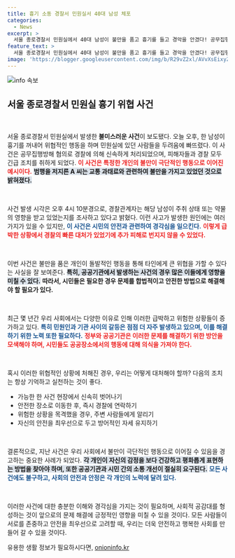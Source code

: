 ```yaml
---
title: 흉기 소동 경찰서 민원실서 40대 남성 체포
categories:
  - News
excerpt: >
  서울 종로경찰서 민원실에서 40대 남성이 불만을 품고 흉기를 들고 경악을 안겼다! 공무집행방해 혐의로 체포된 그의 충격적인 순간을 확인해보세요.
feature_text: >
  서울 종로경찰서 민원실에서 40대 남성이 불만을 품고 흉기를 들고 경악을 안겼다! 공무집행방해 혐의로 체포된 그의 충격적인 순간을 확인해보세요.
image: 'https://blogger.googleusercontent.com/img/b/R29vZ2xl/AVvXsEixyZcFfHzMRdzZMjFBmAUKJYCLCGyLL1o632UiGVXcaFdKo_bkvkuCioo0uUKlGfBVcT3P84aROyZIXSBEx3Aw5nCQ3pTgDom1WDC4m8eifvWiAmWEEVb4x6G_l8C0QH225ldMjyaFvpxGEBGNO37VmDTDMHGhJPq73UglMfDca1-0aw/s1600/blogspot.png'
---
```


<p><img src="https://blogger.googleusercontent.com/img/b/R29vZ2xl/AVvXsEixyZcFfHzMRdzZMjFBmAUKJYCLCGyLL1o632UiGVXcaFdKo_bkvkuCioo0uUKlGfBVcT3P84aROyZIXSBEx3Aw5nCQ3pTgDom1WDC4m8eifvWiAmWEEVb4x6G_l8C0QH225ldMjyaFvpxGEBGNO37VmDTDMHGhJPq73UglMfDca1-0aw/s1600/blogspot.png" alt="info 속보" /></p>

<h2 data-ke-size="size26">서울 종로경찰서 민원실 흉기 위협 사건</h2>

<p data-ke-size="size16">&nbsp;</p>

<p>서울 종로경찰서 민원실에서 발생한 <b>불미스러운 사건</b>이 보도됐다. 오늘 오후, 한 남성이 흉기를 꺼내어 위협적인 행동을 하며 민원실에 있던 사람들을 두려움에 빠뜨렸다. 이 사건은 공무집행방해 혐의로 경찰에 의해 신속하게 처리되었으며, 피해자들과 경찰 모두 긴급 조치를 취하게 되었다. <b><span style="color: #ee2323;">이 사건은 특정한 개인의 불만이 극단적인 행동으로 이어진 예시이다.</span></b> <b><span style="background-color: #21538527;">범행을 저지른 A 씨는 교통 과태료와 관련하여 불만을 가지고 있었던 것으로 밝혀졌다.</span></b> </p>

<p data-ke-size="size16">&nbsp;</p>

<p>사건 발생 시각은 오후 4시 10분경으로, 경찰관계자는 해당 남성이 주취 상태 또는 약물의 영향을 받고 있었는지를 조사하고 있다고 밝혔다. 이런 사고가 발생한 원인에는 여러 가지가 있을 수 있지만, <b><span style="color: #1a5490;">이 사건은 시민의 안전과 관련하여 경각심을 일으킨다.</span></b> <b><span style="color: #ee2323;">이렇게 급박한 상황에서 경찰의 빠른 대처가 있었기에 추가 피해로 번지지 않을 수 있었다.</span></b></p>

<p data-ke-size="size16">&nbsp;</p>

<p>이번 사건은 불만을 품은 개인이 돌발적인 행동을 통해 타인에게 큰 위협을 가할 수 있다는 사실을 잘 보여준다. <b><span style="background-color: #21538527;">특히, 공공기관에서 발생하는 사건의 경우 많은 이들에게 영향을 미칠 수 있다.</span></b> <b>따라서, 시민들은 필요한 경우 문제를 합법적이고 안전한 방법으로 해결해야 할 필요가 있다.</b> </p>

<p data-ke-size="size16">&nbsp;</p>

<p>최근 몇 년간 우리 사회에서는 다양한 이유로 인해 이러한 급박하고 위험한 상황들이 증가하고 있다. <b><span style="color: #1a5490;">특히 민원인과 기관 사이의 갈등은 점점 더 자주 발생하고 있으며, 이를 해결하기 위한 노력 또한 필요하다.</span></b> <b><span style="color: #ee2323;">정부와 공공기관은 이러한 문제를 해결하기 위한 방안을 모색해야 하며, 시민들도 공공장소에서의 행동에 대해 의식을 가져야 한다.</span></b> </p>

<p data-ke-size="size16">&nbsp;</p>

<p>혹시 이러한 위협적인 상황에 처해진 경우, 우리는 어떻게 대처해야 할까? 다음의 조치는 항상 기억하고 실천하는 것이 좋다. <ul> 
<li>가능한 한 사건 현장에서 신속히 벗어나기</li> 
<li>안전한 장소로 이동한 후, 즉시 경찰에 연락하기</li> 
<li>위험한 상황을 목격했을 경우, 주변 사람들에게 알리기</li> 
<li>자신의 안전을 최우선으로 두고 방어적인 자세 유지하기</li> 
</ul></p>

<p data-ke-size="size16">&nbsp;</p>

<p>결론적으로, 지난 사건은 우리 사회에서 불만이 극단적인 행동으로 이어질 수 있음을 경고하는 중요한 사례가 되었다. <b><span style="background-color: #21538527;">각 개인이 자신의 감정을 보다 건강하고 평화롭게 표현하는 방법을 찾아야 하며, 또한 공공기관과 시민 간의 소통 개선이 절실히 요구된다.</span></b> <b><span style="color: #1a5490;">모든 사건에도 불구하고, 사회의 안전과 안정은 각 개인의 노력에 달려 있다.</span></b> </p>

<p data-ke-size="size16">&nbsp;</p>

<p>이러한 사건에 대한 충분한 이해와 경각심을 가지는 것이 필요하며, 사회적 공감대를 형성하는 것이 앞으로의 문제 해결에 긍정적인 영향을 미칠 수 있을 것이다. 모든 사람들이 서로를 존중하고 안전을 최우선으로 고려할 때, 우리는 더욱 안전하고 행복한 사회를 만들어 갈 수 있을 것이다.</p>
유용한 생활 정보가 필요하시다면, <a href="https://onioninfo.kr" rel="dofollow">onioninfo.kr</a>


